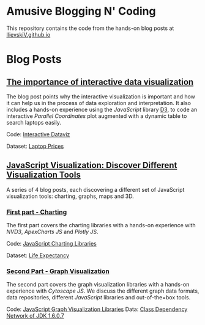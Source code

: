 # Amusive Blogging N' Coding

This repository contains the code from the hands-on blog posts at [IlievskiV.github.io](https://ilievskiv.github.io/)

# Blog Posts

## [The importance of interactive data visualization](https://ilievskiv.github.io/blog/2020-02-08-interactive-dataviz/)

The blog post points why the interactive visualization is important and how it can help us in the process
of data exploration and interpretation. It also includes a hands-on experience using the *JavaScript* library
[D3](https://d3js.org/), to code an interactive *Parallel Coordinates* plot augmented with a dynamic table to search
laptops easily.

Code: [Interactive Dataviz](/Interactive%20Dataviz) 

Dataset: [Laptop Prices](https://www.kaggle.com/ionaskel/laptop-prices)

## [JavaScript Visualization: Discover Different Visualization Tools](/JavaScript%20Visualization%20Zoo)

A series  of 4 blog posts, each discovering a different set of JavaScript visualization tools: charting, graphs, maps
and 3D.

### [First part - Charting](https://ilievskiv.github.io/blog/2020-03-10-viz-tools-pt1/)
The first part covers the charting libraries with a hands-on experience with *NVD3*, *ApexCharts JS* and *Plotly JS*.

Code: [JavaScript Charting Libraries](/JavaScript%20Visualization%20Zoo/Charting)

Dataset: [Life Expectancy](https://ourworldindata.org/life-expectancy)

### [Second Part - Graph Visualization](https://ilievskiv.github.io/blog/2020-03-24-viz-tools-pt2/)

The second part covers the graph visualization libraries with a hands-on experience with *Cytoscape JS*.
We discuss the different graph data formats, data repositories, different *JavaScript* libraries and
out-of-the=box tools.

Code: [JavaScript Graph Visualization Libraries](/JavaScript%20Visualization%20Zoo/Graphs)
Data: [Class Dependency Network of JDK 1.6.0.7](http://konect.uni-koblenz.de/networks/subelj_jdk)